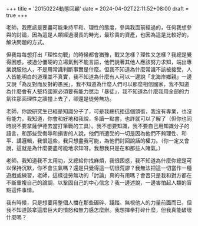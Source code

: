 
 +++
title = '20150224動態回顧'
date = 2024-04-02T22:11:52+08:00
draft = true
+++ 

老師，我應該是要盡可能秉持平和、理性的態度，參與我面前經過的，任何我想參與的討論，因為這是人類經過漫長的時光，最珍貴的資產，也因為這是比較好的，解決問題的方式。

但我每每想打出「理性勿戰」的時候都會猶豫，戰又怎樣？理性又怎樣？我總是覺得困惑，被過分僵硬的立場氣到不能言語，他們說著其他人應該努力求知，端出專業說服他人，不是用常識判斷事實是什麼。但我不知道為什麼常識不該被接受，人人皆能明白的道理並不真實，我不知道為什麼有人可以一邊說「北海岸鄉親」一邊又說「為反對而反對的愚民」，我不知道為什麼人們可以那麼相信國家，我不知道為什麼會有人堅持國家必須要有能力懲治「暴徒」，我不知道為什麼我用全部的力氣往那面理性之牆撞上去了，卻還是徒勞無功。

老師，你說研究生已經是知識分子了，可是我總抗拒這個頭銜，我沒有專業，也沒有能力，我知道，你會和好地和我說，多讀一點書，也許就可以了解了（但你也同時說不要拿薩伊德去當打筆戰的工具）。我不想要知識，我不要自己用知識分子的語言，和那些受侮辱和損害的人說，他們所遭受的一切是因為他們不夠理性、和平、講邏輯，我恨這些，我只想盡我可能，為他們討回說話的權力。（你一定又會說，這就是為什麼要盡可能地求知呀。我想我只是在和那些人賭氣。）

老師，我知道我不太用功，又總給你找麻煩，我很困惑，我不知道為什麼你總是可以保持沉默，你不會生氣嗎？還是只覺得這一切很荒謬？我無法把這一切當作一種遊戲或練習，老師，這樣徒勞無功的「討論」真的有用嗎？會否只是我和對方都在不斷重複自己的論調，以鞏固自己的中心信念？我一邊述說，一邊害怕起人類的盲點這件事情。

我有時候，只是想要用整個人擋在那些碾碎、踐踏、無視他人的力量前面而已，但我不知道該拿這麼巨大的憤怒和無力感怎麼辦。我想揮拳打碎什麼，但我真能破壞什麼嗎？